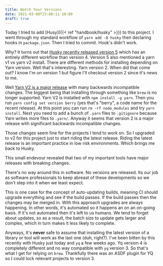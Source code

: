 ```yaml
---
title: Watch Your Versions
date: 2021-03-08T23:08:11-10:00
draft: true
---
```


Today I tried to add [Husy]({{< ref "handbook/husky" >}}) to this
project. I went through my standard workflow of `yarn add -D husky`
then declaring hooks in `package.json`. Then I tried to commit. Hook's
didn't work.

Why? It turns out that [Husky recently released version 5][husky5] which has an
entirely different workflow than version 4. Version 5 also mentioned a
yarn v1 vs yarn v2 install. There are different methods for installing
depending on Yarn version. Well that's interesting. Yarn version 2.
When did that come out? I know I'm on version 1 but figure I'll
checkout version 2 since it's news to me.

Well [Yarn V2 is a major release][yarn2] with many backwards
incompatible changes. The biggest being that installing through
something like `brew` is no longer supported. Yarn V2 is installed
with `npm install -g yarn`. Then you run `yarn config set version
berry` (yes that's "berry", a code name for the recent release). At
this point you can run `rm -rf node_modules` and try `yarn install`.
Next you need to add a bunch of `.yarn` files to `.gitignore` because
Yarn writes more files to `.yarn/`. Anyway it seems that version 2 is
a major release with significant backwards incompatible changes.

Those changes seem fine for the projects I tend to work on. So I
upgraded to v2 for this project just to start riding the latest
release. Riding the latest release is an important practice in low
risk environments. Which brings me back to Husky.

This small endevour revealed that two of my important tools have major
releases with breaking changes.

There's no way around this in software. No versions are released. Its
our job as software professionals to keep abreast of these
developments so we don't step into it when we least expect.

This is one case for the concept of auto-updating builds, meaning CI
should upgrade everything and see if the build passes. If the build
passes then the changes may be merged in. With this approach upgrades
are always happening. In other words, it's automated so it happens an
on an on-going basis. If it's not automated then it's left to us
humans. We tend to forget about updates, so as a result, the batch
size to update gets larger and complex, which in turn makes it less
likely to complete.

Anyways, It's **never** safe to assume that installing the latest
version of a library or tool will work as the last one (duh, right?).
I've been bitten by this recently with Husky just today and `yq` a few
weeks ago. Yq version 4 is completely different and no way compatible
with `yq` version 3. So that's what I get for relying on `brew`.
Thankfully there was an ASDF plugin for YQ so I could lock relevant
projects to version 3.

[husky5]: https://dev.to/typicode/what-s-new-in-husky-5-32g5
[yarn2]: https://dev.to/arcanis/introducing-yarn-2-4eh1

